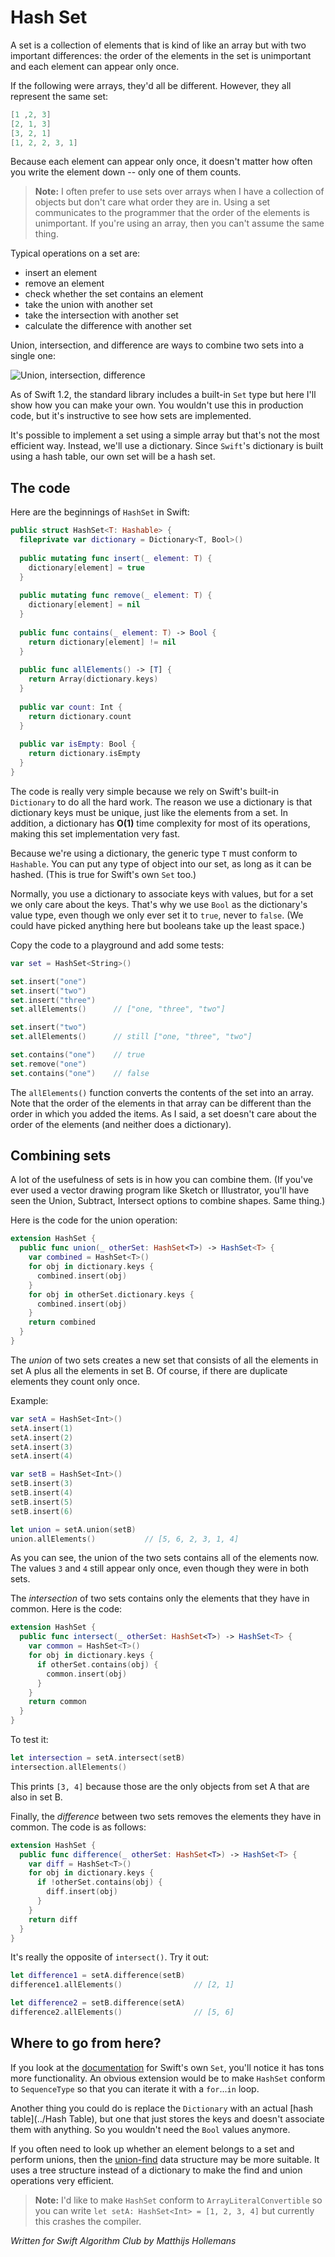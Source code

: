 # Hash Set

A set is a collection of elements that is kind of like an array but with two important differences: the order of the elements in the set is unimportant and each element can appear only once.

If the following were arrays, they'd all be different. However, they all represent the same set:

```swift
[1 ,2, 3]
[2, 1, 3]
[3, 2, 1]
[1, 2, 2, 3, 1]
```

Because each element can appear only once, it doesn't matter how often you write the element down -- only one of them counts.

> **Note:** I often prefer to use sets over arrays when I have a collection of objects but don't care what order they are in. Using a set communicates to the programmer that the order of the elements is unimportant. If you're using an array, then you can't assume the same thing.

Typical operations on a set are:

- insert an element
- remove an element
- check whether the set contains an element
- take the union with another set
- take the intersection with another set
- calculate the difference with another set

Union, intersection, and difference are ways to combine two sets into a single one:

![Union, intersection, difference](Images/CombineSets.png)

As of Swift 1.2, the standard library includes a built-in `Set` type but here I'll show how you can make your own. You wouldn't use this in production code, but it's instructive to see how sets are implemented.

It's possible to implement a set using a simple array but that's not the most efficient way. Instead, we'll use a dictionary. Since `Swift`'s dictionary is built using a hash table, our own set will be a hash set.

## The code

Here are the beginnings of `HashSet` in Swift:

```swift
public struct HashSet<T: Hashable> {
  fileprivate var dictionary = Dictionary<T, Bool>()
  
  public mutating func insert(_ element: T) {
    dictionary[element] = true
  }
  
  public mutating func remove(_ element: T) {
    dictionary[element] = nil
  }
  
  public func contains(_ element: T) -> Bool {
    return dictionary[element] != nil
  }
  
  public func allElements() -> [T] {
    return Array(dictionary.keys)
  }
  
  public var count: Int {
    return dictionary.count
  }
  
  public var isEmpty: Bool {
    return dictionary.isEmpty
  }
}
```

The code is really very simple because we rely on Swift's built-in `Dictionary` to do all the hard work. The reason we use a dictionary is that dictionary keys must be unique, just like the elements from a set. In addition, a dictionary has **O(1)** time complexity for most of its operations, making this set implementation very fast.

Because we're using a dictionary, the generic type `T` must conform to `Hashable`. You can put any type of object into our set, as long as it can be hashed. (This is true for Swift's own `Set` too.)

Normally, you use a dictionary to associate keys with values, but for a set we only care about the keys. That's why we use `Bool` as the dictionary's value type, even though we only ever set it to `true`, never to `false`. (We could have picked anything here but booleans take up the least space.)

Copy the code to a playground and add some tests:

```swift
var set = HashSet<String>()

set.insert("one")
set.insert("two")
set.insert("three")
set.allElements()      // ["one, "three", "two"]

set.insert("two")
set.allElements()      // still ["one, "three", "two"]

set.contains("one")    // true
set.remove("one")
set.contains("one")    // false
```

The `allElements()` function converts the contents of the set into an array. Note that the order of the elements in that array can be different than the order in which you added the items. As I said, a set doesn't care about the order of the elements (and neither does a dictionary).


## Combining sets

A lot of the usefulness of sets is in how you can combine them. (If you've ever used a vector drawing program like Sketch or Illustrator, you'll have seen the Union, Subtract, Intersect options to combine shapes. Same thing.)

Here is the code for the union operation:

```swift
extension HashSet {
  public func union(_ otherSet: HashSet<T>) -> HashSet<T> {
    var combined = HashSet<T>()
    for obj in dictionary.keys {
      combined.insert(obj)
    }
    for obj in otherSet.dictionary.keys {
      combined.insert(obj)
    }
    return combined
  }
}
```

The *union* of two sets creates a new set that consists of all the elements in set A plus all the elements in set B. Of course, if there are duplicate elements they count only once.

Example:

```swift
var setA = HashSet<Int>()
setA.insert(1)
setA.insert(2)
setA.insert(3)
setA.insert(4)

var setB = HashSet<Int>()
setB.insert(3)
setB.insert(4)
setB.insert(5)
setB.insert(6)

let union = setA.union(setB)
union.allElements()           // [5, 6, 2, 3, 1, 4]
```

As you can see, the union of the two sets contains all of the elements now. The values `3` and `4` still appear only once, even though they were in both sets.

The *intersection* of two sets contains only the elements that they have in common. Here is the code:

```swift
extension HashSet {
  public func intersect(_ otherSet: HashSet<T>) -> HashSet<T> {
    var common = HashSet<T>()
    for obj in dictionary.keys {
      if otherSet.contains(obj) {
        common.insert(obj)
      }
    }
    return common
  }
}
```

To test it:

```swift
let intersection = setA.intersect(setB)
intersection.allElements()
```

This prints `[3, 4]` because those are the only objects from set A that are also in set B.

Finally, the *difference* between two sets removes the elements they have in common. The code is as follows:

```swift
extension HashSet {
  public func difference(_ otherSet: HashSet<T>) -> HashSet<T> {
    var diff = HashSet<T>()
    for obj in dictionary.keys {
      if !otherSet.contains(obj) {
        diff.insert(obj)
      }
    }
    return diff
  }
}
```

It's really the opposite of `intersect()`. Try it out:

```swift
let difference1 = setA.difference(setB)
difference1.allElements()                // [2, 1]

let difference2 = setB.difference(setA)
difference2.allElements()                // [5, 6]
```

## Where to go from here?

If you look at the [documentation](http://swiftdoc.org/v2.1/type/Set/) for Swift's own `Set`, you'll notice it has tons more functionality. An obvious extension would be to make `HashSet` conform to `SequenceType` so that you can iterate it with a `for`...`in` loop.

Another thing you could do is replace the `Dictionary` with an actual [hash table](../Hash Table), but one that just stores the keys and doesn't associate them with anything. So you wouldn't need the `Bool` values anymore.

If you often need to look up whether an element belongs to a set and perform unions, then the [union-find](../Union-Find/) data structure may be more suitable. It uses a tree structure instead of a dictionary to make the find and union operations very efficient.

> **Note:** I'd like to make `HashSet` conform to `ArrayLiteralConvertible` so you can write `let setA: HashSet<Int> = [1, 2, 3, 4]` but currently this crashes the compiler.

*Written for Swift Algorithm Club by Matthijs Hollemans*
